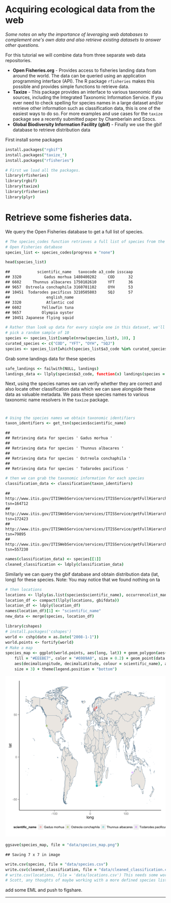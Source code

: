 
# Acquiring ecological data from the web 

*Some notes on why the importance of leveraging web databases to complement one's own data and also retrieve existing datasets to answer other questions.*

For this tutorial we will combine data from three separate web data repositories. 

* **Open Fisheries.org** - Provides access to fisheries landing data from around the world. The data can be queried using an application programming interface (API). The R package `rfisheries` makes this possible and provides simple functions to retrieve data.
* **Taxize** - This package provides an interface to various taxonomic data sources, including the Integrated Taxonomic Information Service. If you ever need to check spelling for species names in a large dataset and/or retrieve other information such as classification data, this is one of the easiest ways to do so. For more examples and use cases for the `taxize` package see a recently submitted paper by Chamberlain and Szocs. 
* **Global Biodiversity Information Facility (gbif)** - Finally we use the gbif database to retrieve distribution data


First install some packages


```coffee
install.packages("rgbif")
install.packages("taxize_")
install.packages("rfisheries")
```



```coffee
# First we load all the packages.
library(rfisheries)
library(rgbif)
library(taxize)
library(rfisheries)
library(plyr)
```

# Retrieve some fisheries data. 
We query the Open Fisheries database to get a full list of species. 

```coffee
# The species_codes function retrieves a full list of species from the
# Open Fisheries database
species_list <- species_codes(progress = "none")
```



```coffee
head(species_list)
```

```
##            scientific_name   taxocode a3_code isscaap
## 3320          Gadus morhua 1480400202     COD      32
## 6602     Thunnus albacares 1750102610     YFT      36
## 9657  Ostreola conchaphila 3160701102     OYH      53
## 10451  Todarodes pacificus 3210505803     SQJ      57
##                english_name
## 3320           Atlantic cod
## 6602         Yellowfin tuna
## 9657         Olympia oyster
## 10451 Japanese flying squid
```

```coffee
# Rather than look up data for every single one in this dataset, we'll
# pick a random sample of 10
species <- species_list[sample(nrow(species_list), 10), ]
curated_species <- c("COD", "YFT", "OYH", "SQJ")
species <- species_list[which(species_list$a3_code %in% curated_species), ]
```


Grab some landings data for these species



```coffee
safe_landings <- failwith(NULL, landings)
landings_data <- llply(species$a3_code, function(x) landings(species = x))
```


Next, using the species names we can verify whether they are correct and also locate other classification data which we can save alongside these data as valuable metadata. We pass these species names to various taxonomic name resolvers in the `taxize` package.

#

```coffee
# Using the species names we obtain taxonomic identifiers
taxon_identifiers <- get_tsn(species$scientific_name)
```

```
## 
## Retrieving data for species ' Gadus morhua '
## 
## Retrieving data for species ' Thunnus albacares '
## 
## Retrieving data for species ' Ostreola conchaphila '
## 
## Retrieving data for species ' Todarodes pacificus '
```

```coffee
# then we can grab the taxonomic information for each species
classification_data <- classification(taxon_identifiers)
```

```
## http://www.itis.gov/ITISWebService/services/ITISService/getFullHierarchyFromTSN?tsn=164712
## http://www.itis.gov/ITISWebService/services/ITISService/getFullHierarchyFromTSN?tsn=172423
## http://www.itis.gov/ITISWebService/services/ITISService/getFullHierarchyFromTSN?tsn=79895
## http://www.itis.gov/ITISWebService/services/ITISService/getFullHierarchyFromTSN?tsn=557230
```

```coffee
names(classification_data) <- species[[1]]
cleaned_classification <- ldply(classification_data)
```

Similarly we can query the gbif database and obtain distribution data (lat, long) for these species.
Note: You may notice that we found nothing on ta



```coffee
# then locations
locations <- llply(as.list(species$scientific_name), occurrencelist_many, .progress = "none")
location_df <- compact(llply(locations, gbifdata))
location_df <- ldply(location_df)
names(location_df)[1] <- "scientific_name"
new_data <- merge(species, location_df)
```



```coffee
library(cshapes)
# install.packages('cshapes')
world <- cshp(date = as.Date("2008-1-1"))
world.points <- fortify(world)
# Make a map
species_map <- ggplot(world.points, aes(long, lat)) + geom_polygon(aes(group = group), 
    fill = "#EEEBE7", color = "#6989A0", size = 0.2) + geom_point(data = new_data, 
    aes(decimalLongitude, decimalLatitude, colour = scientific_name), alpha = 0.4, 
    size = 3) + theme(legend.position = "bottom")
```


![](data/species_map.png)


```coffee
ggsave(species_map, file = "data/species_map.png")
```

```
## Saving 7 x 7 in image
```

```coffee
write.csv(species, file = "data/species.csv")
write.csv(cleaned_classification, file = "data/cleaned_classification.csv")
# write.csv(locations, file = 'data/locations.csv') This needs some work.
# Scott, any thoughts of maybe working with a more defined species list?
```



add some EML
and push to figshare.

---



